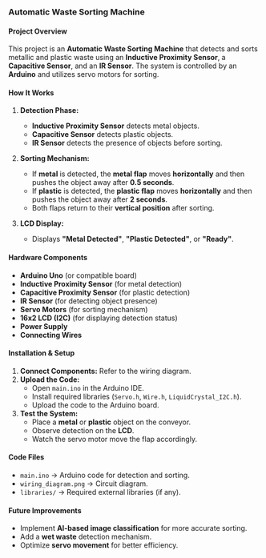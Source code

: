 

### **Automatic Waste Sorting Machine**
#### **Project Overview**
This project is an **Automatic Waste Sorting Machine** that detects and sorts metallic and plastic waste using an **Inductive Proximity Sensor**, a **Capacitive Sensor**, and an **IR Sensor**. The system is controlled by an **Arduino** and utilizes servo motors for sorting.

#### **How It Works**
1. **Detection Phase:**
   - **Inductive Proximity Sensor** detects metal objects.
   - **Capacitive Sensor** detects plastic objects.
   - **IR Sensor** detects the presence of objects before sorting.

2. **Sorting Mechanism:**
   - If **metal** is detected, the **metal flap** moves **horizontally** and then pushes the object away after **0.5 seconds**.
   - If **plastic** is detected, the **plastic flap** moves **horizontally** and then pushes the object away after **2 seconds**.
   - Both flaps return to their **vertical position** after sorting.

3. **LCD Display:**
   - Displays **"Metal Detected"**, **"Plastic Detected"**, or **"Ready"**.

#### **Hardware Components**
- **Arduino Uno** (or compatible board)
- **Inductive Proximity Sensor** (for metal detection)
- **Capacitive Proximity Sensor** (for plastic detection)
- **IR Sensor** (for detecting object presence)
- **Servo Motors** (for sorting mechanism)
- **16x2 LCD (I2C)** (for displaying detection status)
- **Power Supply**
- **Connecting Wires**

#### **Installation & Setup**
1. **Connect Components:** Refer to the wiring diagram.
2. **Upload the Code:**
   - Open `main.ino` in the Arduino IDE.
   - Install required libraries (`Servo.h`, `Wire.h`, `LiquidCrystal_I2C.h`).
   - Upload the code to the Arduino board.
3. **Test the System:**
   - Place a **metal** or **plastic** object on the conveyor.
   - Observe detection on the **LCD**.
   - Watch the servo motor move the flap accordingly.

#### **Code Files**
- `main.ino` → Arduino code for detection and sorting.
- `wiring_diagram.png` → Circuit diagram.
- `libraries/` → Required external libraries (if any).

#### **Future Improvements**
- Implement **AI-based image classification** for more accurate sorting.
- Add a **wet waste** detection mechanism.
- Optimize **servo movement** for better efficiency.

